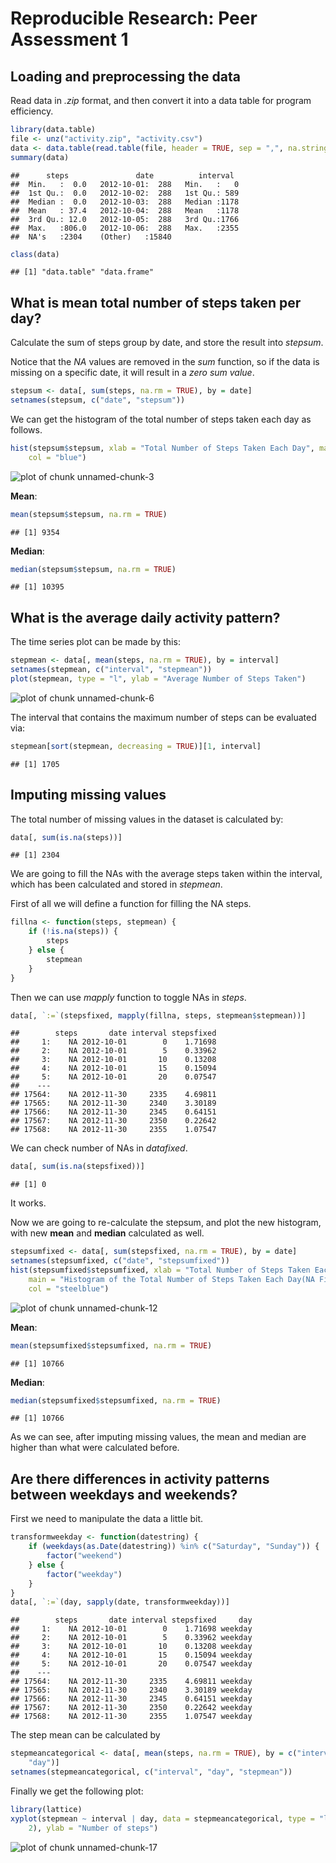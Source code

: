 # Reproducible Research: Peer Assessment 1


## Loading and preprocessing the data
Read data in *.zip* format, and then convert it into a data table for program
efficiency.

```r
library(data.table)
file <- unz("activity.zip", "activity.csv")
data <- data.table(read.table(file, header = TRUE, sep = ",", na.string = "NA"))
summary(data)
```

```
##      steps               date          interval   
##  Min.   :  0.0   2012-10-01:  288   Min.   :   0  
##  1st Qu.:  0.0   2012-10-02:  288   1st Qu.: 589  
##  Median :  0.0   2012-10-03:  288   Median :1178  
##  Mean   : 37.4   2012-10-04:  288   Mean   :1178  
##  3rd Qu.: 12.0   2012-10-05:  288   3rd Qu.:1766  
##  Max.   :806.0   2012-10-06:  288   Max.   :2355  
##  NA's   :2304    (Other)   :15840
```

```r
class(data)
```

```
## [1] "data.table" "data.frame"
```



## What is mean total number of steps taken per day?

Calculate the sum of steps group by date, and store the result into *stepsum*.

Notice that the *NA* values are removed in the *sum* function, so if the data is
missing on a specific date, it will result in a *zero sum value*.

```r
stepsum <- data[, sum(steps, na.rm = TRUE), by = date]
setnames(stepsum, c("date", "stepsum"))
```


We can get the histogram of the total number of steps taken each day as follows.

```r
hist(stepsum$stepsum, xlab = "Total Number of Steps Taken Each Day", main = "Histogram of the Total Number of Steps Taken Each Day", 
    col = "blue")
```

![plot of chunk unnamed-chunk-3](figure/unnamed-chunk-3.png) 


**Mean**:

```r
mean(stepsum$stepsum, na.rm = TRUE)
```

```
## [1] 9354
```


**Median**:

```r
median(stepsum$stepsum, na.rm = TRUE)
```

```
## [1] 10395
```



## What is the average daily activity pattern?
The time series plot can be made by this:

```r
stepmean <- data[, mean(steps, na.rm = TRUE), by = interval]
setnames(stepmean, c("interval", "stepmean"))
plot(stepmean, type = "l", ylab = "Average Number of Steps Taken")
```

![plot of chunk unnamed-chunk-6](figure/unnamed-chunk-6.png) 

The interval that contains the maximum number of steps can be evaluated via:

```r
stepmean[sort(stepmean, decreasing = TRUE)][1, interval]
```

```
## [1] 1705
```



## Imputing missing values
The total number of missing values in the dataset is calculated by:

```r
data[, sum(is.na(steps))]
```

```
## [1] 2304
```

We are going to fill the NAs with the average steps taken within the interval,
which has been calculated and stored in *stepmean*.

First of all we will define a function for filling the NA steps.

```r
fillna <- function(steps, stepmean) {
    if (!is.na(steps)) {
        steps
    } else {
        stepmean
    }
}
```

Then we can use *mapply* function to toggle NAs in *steps*.

```r
data[, `:=`(stepsfixed, mapply(fillna, steps, stepmean$stepmean))]
```

```
##        steps       date interval stepsfixed
##     1:    NA 2012-10-01        0    1.71698
##     2:    NA 2012-10-01        5    0.33962
##     3:    NA 2012-10-01       10    0.13208
##     4:    NA 2012-10-01       15    0.15094
##     5:    NA 2012-10-01       20    0.07547
##    ---                                     
## 17564:    NA 2012-11-30     2335    4.69811
## 17565:    NA 2012-11-30     2340    3.30189
## 17566:    NA 2012-11-30     2345    0.64151
## 17567:    NA 2012-11-30     2350    0.22642
## 17568:    NA 2012-11-30     2355    1.07547
```

We can check number of NAs in *datafixed*.

```r
data[, sum(is.na(stepsfixed))]
```

```
## [1] 0
```

It works.

Now we are going to re-calculate the stepsum, and plot the new histogram, with
new **mean** and **median** calculated as well.

```r
stepsumfixed <- data[, sum(stepsfixed, na.rm = TRUE), by = date]
setnames(stepsumfixed, c("date", "stepsumfixed"))
hist(stepsumfixed$stepsumfixed, xlab = "Total Number of Steps Taken Each Day", 
    main = "Histogram of the Total Number of Steps Taken Each Day(NA Fixed)", 
    col = "steelblue")
```

![plot of chunk unnamed-chunk-12](figure/unnamed-chunk-12.png) 


**Mean**:

```r
mean(stepsumfixed$stepsumfixed, na.rm = TRUE)
```

```
## [1] 10766
```


**Median**:

```r
median(stepsumfixed$stepsumfixed, na.rm = TRUE)
```

```
## [1] 10766
```

As we can see, after imputing missing values, the mean and median are higher 
than what were calculated before.

## Are there differences in activity patterns between weekdays and weekends?
First we need to manipulate the data a little bit.

```r
transformweekday <- function(datestring) {
    if (weekdays(as.Date(datestring)) %in% c("Saturday", "Sunday")) {
        factor("weekend")
    } else {
        factor("weekday")
    }
}
data[, `:=`(day, sapply(date, transformweekday))]
```

```
##        steps       date interval stepsfixed     day
##     1:    NA 2012-10-01        0    1.71698 weekday
##     2:    NA 2012-10-01        5    0.33962 weekday
##     3:    NA 2012-10-01       10    0.13208 weekday
##     4:    NA 2012-10-01       15    0.15094 weekday
##     5:    NA 2012-10-01       20    0.07547 weekday
##    ---                                             
## 17564:    NA 2012-11-30     2335    4.69811 weekday
## 17565:    NA 2012-11-30     2340    3.30189 weekday
## 17566:    NA 2012-11-30     2345    0.64151 weekday
## 17567:    NA 2012-11-30     2350    0.22642 weekday
## 17568:    NA 2012-11-30     2355    1.07547 weekday
```

The step mean can be calculated by

```r
stepmeancategorical <- data[, mean(steps, na.rm = TRUE), by = c("interval", 
    "day")]
setnames(stepmeancategorical, c("interval", "day", "stepmean"))
```

Finally we get the following plot:

```r
library(lattice)
xyplot(stepmean ~ interval | day, data = stepmeancategorical, type = "l", layout = c(1, 
    2), ylab = "Number of steps")
```

![plot of chunk unnamed-chunk-17](figure/unnamed-chunk-17.png) 

